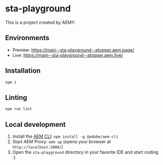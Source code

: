 # sta-playground

This is a project created by AEMY.

## Environments

- Preview: https://main--sta-playground--atopper.aem.page/
- Live: https://main--sta-playground--atopper.aem.live/

## Installation

```sh
npm i
```

## Linting

```sh
npm run lint
```

## Local development

1. Install the [AEM CLI](https://github.com/adobe/helix-cli): `npm install -g @adobe/aem-cli`
1. Start AEM Proxy: `aem up` (opens your browser at `http://localhost:3000/`)
1. Open the `sta-playground` directory in your favorite IDE and start coding :)
